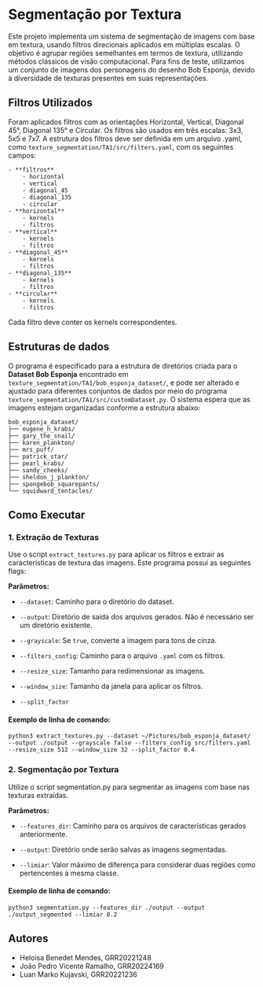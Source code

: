 # Segmentação por Textura

Este projeto implementa um sistema de segmentação de imagens com base em textura, usando filtros direcionais aplicados em múltiplas escalas. O objetivo é agrupar regiões semelhantes em termos de textura, utilizando métodos clássicos de visão computacional. Para fins de teste, utilizamos um conjunto de imagens dos personagens do desenho Bob Esponja, devido à diversidade de texturas presentes em suas representações.

## Filtros Utilizados

Foram aplicados filtros com as orientações Horizontal, Vertical, Diagonal 45°, Diagonal 135° e Circular.
Os filtros são usados em três escalas: 3x3, 5x5 e 7x7.
A estrutura dos filtros deve ser definida em um arquivo .yaml, como `texture_segmentation/TA1/src/filters.yaml`, com os seguintes campos:

```
- **filtros**
    - horizontal
    - vertical
    - diagonal_45
    - diagonal_135
    - circular
- **horizontal**
    - kernels
    - filtros
- **vertical**
    - kernels
    - filtros
- **diagonal_45**
    - kernels
    - filtros
- **diagonal_135**
    - kernels
    - filtros
- **circular**
    - kernels
    - filtros
```

Cada filtro deve conter os kernels correspondentes.

## Estruturas de dados

O programa é especificado para a estrutura de diretórios criada para o **Dataset Bob Esponja** encontrado em `texture_segmentation/TA1/bob_esponja_dataset/`, e pode ser alterado e ajustado para diferentes conjuntos de dados por meio do programa `texture_segmentation/TA1/src/customDataset.py`. O sistema espera que as imagens estejam organizadas conforme a estrutura abaixo:

```
bob_esponja_dataset/
├── eugene_h_krabs/
├── gary_the_snail/
├── karen_plankton/
├── mrs_puff/
├── patrick_star/
├── pearl_krabs/
├── sandy_cheeks/
├── sheldon_j_plankton/
├── spongebob_squarepants/
└── squidward_tentacles/
```
    
## Como Executar

### 1. Extração de Texturas

Use o script `extract_textures.py` para aplicar os filtros e extrair as características de textura das imagens.
Este programa possui as seguintes flags:

**Parâmetros:**
- `--dataset`: Caminho para o diretório do dataset.

- `--output`: Diretório de saída dos arquivos gerados. Não é necessário ser um diretório existente.

- `--grayscale`:  Se `true`, converte a imagem para tons de cinza.

- `--filters_config`: Caminho para o arquivo `.yaml` com os filtros.

- `--resize_size`: Tamanho para redimensionar as imagens.

- `--window_size`: Tamanho da janela para aplicar os filtros.

- `--split_factor`

#### Exemplo de linha de comando:

```
python3 extract_textures.py --dataset ~/Pictures/bob_esponja_dataset/ --output ./output --grayscale false --filters_config src/filters.yaml --resize_size 512 --window_size 32 --split_factor 0.4
```

### 2. Segmentação por Textura

Utilize o script segmentation.py para segmentar as imagens com base nas texturas extraídas.

**Parâmetros:**

- `--features_dir`: Caminho para os arquivos de características gerados anteriormente.

- `--output`: Diretório onde serão salvas as imagens segmentadas.

- `--limiar`: Valor máximo de diferença para considerar duas regiões como pertencentes à mesma classe.

#### Exemplo de linha de comando:

```
python3 segmentation.py --features_dir ./output --output ./output_segmented --limiar 0.2
```

## Autores
- Heloisa Benedet Mendes, GRR20221248
- João Pedro Vicente Ramalho, GRR20224169
- Luan Marko Kujavski, GRR20221236

